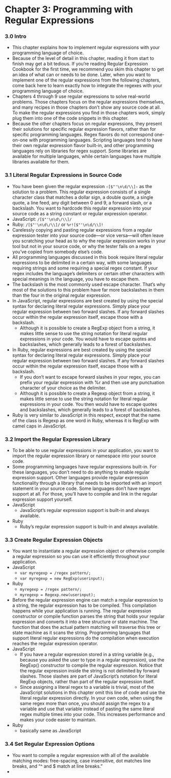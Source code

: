 # Chapter 3: Programming with Regular Expressions

### 3.0 Intro

- This chapter explains how to implement regular expressions with your programming language of choice.
- Because of the level of detail in this chapter, reading it from start to finish may get a bit tedious. If you’re reading Regular Expression Cookbook for the first time, we recommend you skim this chapter to get an idea of what can or needs to be done. Later, when you want to implement one of the regular expressions from the following chapters, come back here to learn exactly how to integrate the regexes with your programming language of choice.
- Chapters 4 through 9 use regular expressions to solve real-world problems. Those chapters focus on the regular expressions themselves, and many recipes in those chapters don’t show any source code at all. To make the regular expressions you find in those chapters work, simply plug them into one of the code snippets in this chapter.
- Because the other chapters focus on regular expressions, they present their solutions for specific regular expression flavors, rather than for specific programming languages. Regex flavors do not correspond one-on-one with programming languages. Scripting languages tend to have their own regular expression flavor built-in, and other programming languages rely on libraries for regex support. Some libraries are available for multiple languages, while certain languages have multiple libraries available for them.

### 3.1 Literal Regular Expressions in Source Code

- You have been given the regular expression `‹[$"'\n\d/\\]›` as the solution to a problem. This regular expression consists of a single character class that matches a dollar sign, a double quote, a single quote, a line feed, any digit between 0 and 9, a forward slash, or a backslash. You want to hardcode this regular expression into your source code as a string constant or regular expression operator.
- JavaScript: `/[$"'\n\d\/\\]/`
- Ruby: `/[$"'\n\d\/\\]/` or `%r![$"'\n\d/\\]!`
- Carelessly copying and pasting regular expressions from a regular expression tester into your source code—or vice versa—will often leave you scratching your head as to why the regular expression works in your tool but not in your source code, or why the tester fails on a regex you’ve copied from somebody else’s code.
- All programming languages discussed in this book require literal regular expressions to be delimited in a certain way, with some languages requiring strings and some requiring a special regex constant. If your regex includes the language’s delimiters or certain other characters with special meanings in the language, you have to escape them.
- The backslash is the most commonly used escape character. That’s why most of the solutions to this problem have far more backslashes in them than the four in the original regular expression.
- In JavaScript, regular expressions are best created by using the special syntax for declaring literal regular expressions. Simply place your regular expression between two forward slashes. If any forward slashes occur within the regular expression itself, escape those with a backslash.
  - Although it is possible to create a RegExp object from a string, it makes little sense to use the string notation for literal regular expressions in your code. You would have to escape quotes and backslashes, which generally leads to a forest of backslashes.
- In Ruby, regular expressions are best created by using the special syntax for declaring literal regular expressions. Simply place your regular expression between two forward slashes. If any forward slashes occur within the regular expression itself, escape those with a backslash.
  - If you don’t want to escape forward slashes in your regex, you can prefix your regular expression with %r and then use any punctuation character of your choice as the delimiter.
  - Although it is possible to create a Regexp object from a string, it makes little sense to use the string notation for literal regular expressions in your code. You then would have to escape quotes and backslashes, which generally leads to a forest of backslashes.
- Ruby is very similar to JavaScript in this respect, except that the name of the class is Regexp as one word in Ruby, whereas it is RegExp with camel caps in JavaScript.

### 3.2 Import the Regular Expression Library

- To be able to use regular expressions in your application, you want to import the regular expression library or namespace into your source code.
- Some programming languages have regular expressions built-in. For these languages, you don’t need to do anything to enable regular expression support. Other languages provide regular expression functionality through a library that needs to be imported with an import statement in your source code. Some languages don’t have regex support at all. For those, you’ll have to compile and link in the regular expression support yourself.
- JavaScript
  - JavaScript’s regular expression support is built-in and always available.
- Ruby
  - Ruby’s regular expression support is built-in and always available.

### 3.3 Create Regular Expression Objects

- You want to instantiate a regular expression object or otherwise compile a regular expression so you can use it efficiently throughout your application.
- JavaScript
  - `var myregexp = /regex pattern/;`
  - `var myregexp = new RegExp(userinput);`
- Ruby 
  - `myregexp = /regex pattern/;`
  - `myregexp = Regexp.new(userinput);`
- Before the regular expression engine can match a regular expression to a string, the regular expression has to be compiled. This compilation happens while your application is running. The regular expression constructor or compile function parses the string that holds your regular expression and converts it into a tree structure or state machine. The function that does the actual pattern matching will traverse this tree or state machine as it scans the string. Programming languages that support literal regular expressions do the compilation when execution reaches the regular expression operator.
- JavaScript
  - If you have a regular expression stored in a string variable (e.g., because you asked the user to type in a regular expression), use the RegExp() constructor to compile the regular expression. Notice that the regular expression inside the string is not delimited by forward slashes. Those slashes are part of JavaScript’s notation for literal RegExp objects, rather than part of the regular expression itself.
  - Since assigning a literal regex to a variable is trivial, most of the JavaScript solutions in this chapter omit this line of code and use the literal regular expression directly. In your own code, when using the same regex more than once, you should assign the regex to a variable and use that variable instead of pasting the same literal regex multiple times into your code. This increases performance and makes your code easier to maintain.
- Ruby
  - basically same as JavaScript

### 3.4 Set Regular Expression Options

- You want to compile a regular expression with all of the available matching modes: free-spacing, case insensitive, dot matches line breaks, and “^ and $ match at line breaks.”
- 